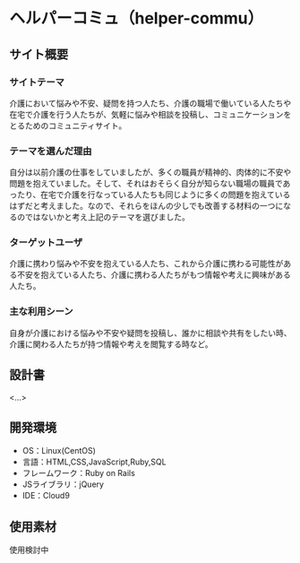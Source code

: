 # ヘルパーコミュ（helper-commu）

## サイト概要

### サイトテーマ
介護において悩みや不安、疑問を持つ人たち、介護の職場で働いている人たちや在宅で介護を行う人たちが、気軽に悩みや相談を投稿し、コミュニケーションをとるためのコミュニティサイト。

### テーマを選んだ理由
自分は以前介護の仕事をしていましたが、多くの職員が精神的、肉体的に不安や問題を抱えていました。そして、それはおそらく自分が知らない職場の職員であったり、在宅で介護を行なっている人たちも同じように多くの問題を抱えているはずだと考えました。なので、それらをほんの少しでも改善する材料の一つになるのではないかと考え上記のテーマを選びました。

### ターゲットユーザ
介護に携わり悩みや不安を抱えている人たち、これから介護に携わる可能性がある不安を抱えている人たち、介護に携わる人たちがもつ情報や考えに興味がある人たち。

### 主な利用シーン
自身が介護における悩みや不安や疑問を投稿し、誰かに相談や共有をしたい時、介護に関わる人たちが持つ情報や考えを閲覧する時など。

## 設計書
<...>

## 開発環境
- OS：Linux(CentOS)
- 言語：HTML,CSS,JavaScript,Ruby,SQL
- フレームワーク：Ruby on Rails
- JSライブラリ：jQuery
- IDE：Cloud9

## 使用素材
使用検討中
